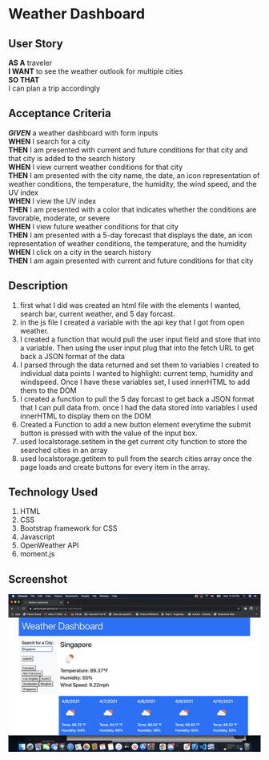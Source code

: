 # Weather Dashboard

## User Story
**AS A** traveler<br>
**I WANT** to see the weather outlook for multiple cities<br>
**SO THAT** <br>I can plan a trip accordingly<br>

## Acceptance Criteria

***GIVEN*** a weather dashboard with form inputs<br>
**WHEN** I search for a city<br>
**THEN** I am presented with current and future conditions for that city and that city is added to the search history<br>
**WHEN** I view current weather conditions for that city<br>
**THEN** I am presented with the city name, the date, an icon representation of weather conditions, the temperature, the humidity, the wind speed, and the UV index<br>
**WHEN** I view the UV index<br>
**THEN** I am presented with a color that indicates whether the conditions are favorable, moderate, or severe<br>
**WHEN** I view future weather conditions for that city<br>
**THEN** I am presented with a 5-day forecast that displays the date, an icon representation of weather conditions, the temperature, and the humidity<br>
**WHEN** I click on a city in the search history<br>
**THEN** I am again presented with current and future conditions for that city<br>

## Description
1. first what I did was created an html file with the elements I wanted, search bar, current weather, and 5 day forcast. 
2. in the js file I created a variable with the api key that I got from open weather. 
3. I created a function that would pull the user input field and store that into a variable. Then using the user input plug that into the fetch URL to get back a JSON format of the data
4. I parsed through the data returned and set them to variables I created to individual data points I wanted to highlight: current temp, humidity and windspeed. Once I have these variables set, I used innerHTML to add them to the DOM
5.  I created a function to pull the 5 day forcast to get back a JSON format that I can pull data from. once I had the data stored into variables I used innerHTML to display them on the DOM
6. Created a Function to add a new button element everytime the submit button is pressed with with the value of the input box. 
7. used localstorage.setitem in the get current city function to store the searched cities in an array
8. used localstorage.getitem to pull from the search cities array once the page loads and create buttons for every item in the array. 

## Technology Used
1. HTML
2. CSS
3. Bootstrap framework for CSS
4. Javascript
5. OpenWeather API
6. moment.js

## Screenshot
![screenshot](photo.png)